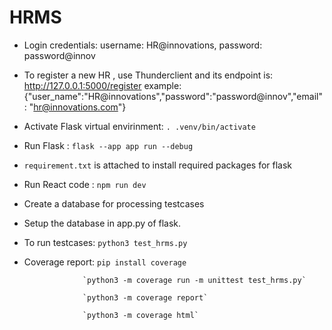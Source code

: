 # HRMS
- Login credentials: username: HR@innovations, password: password@innov
- To register a new HR , use Thunderclient and its endpoint is: http://127.0.0.1:5000/register
    example: {"user_name":"HR@innovations","password":"password@innov","email": "hr@innovations.com"}
- Activate Flask virtual envirinment: `. .venv/bin/activate`
- Run Flask : `flask --app app run --debug`
- `requirement.txt` is attached to install required packages for flask
- Run React code : `npm run dev`
- Create a database for processing testcases
- Setup the database in app.py of flask.
- To run testcases: `python3 test_hrms.py`
- Coverage report: `pip install coverage`

                   `python3 -m coverage run -m unittest test_hrms.py`

                   `python3 -m coverage report`

                   `python3 -m coverage html`  
